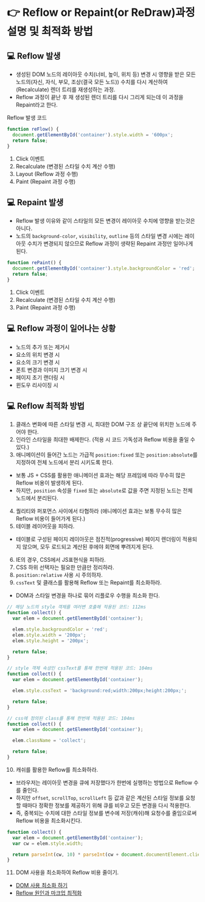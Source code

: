 # 👉 Reflow or Repaint(or ReDraw)과정 설명 및 최적화 방법

## 💻 Reflow 발생
- 생성된 DOM 노드의 레이아웃 수치(너비, 높이, 위치 등) 변경 시 영향을 받은 모든 노드의(자신, 자식, 부모, 조상(결국 모든 노드)) 수치를 다시 계산하여(Recalculate) 렌더 트리를 재생성하는 과정.
- Reflow 과정이 끝난 후 재 생성된 렌더 트리를 다시 그리게 되는데 이 과정을 Repaint라고 한다.

Reflow 발생 코드

```js
function reFlow() {
  document.getElementById('container').style.width = '600px';
  return false;
}
```

1. Click 이벤트
2. Recalculate (변경된 스타일 수치 계산 수행)
3. Layout (Reflow 과정 수행)
4. Paint (Repaint 과정 수행)

## 💻 Repaint 발생
- Reflow 발생 이유와 같이 스타일의 모든 변경이 레이아웃 수치에 영향을 받는것은 아니다.
- 노드의 `background-color`, `visibility`, `outline` 등의 스타일 변경 시에는 레이아웃 수치가 변경되지 않으므로 Reflow 과정이 생략된 Repaint 과정만 일어나게 된다.

```js
function rePaint() {
  document.getElementById('container').style.backgroundColor = 'red';
  return false;
}
```

1. Click 이벤트
2. Recalculate (변경된 스타일 수치 계산 수행)
3. Paint (Repaint 과정 수행)

## 💻 Reflow 과정이 일어나는 상황
- 노드의 추가 또는 제거시
- 요소의 위치 변경 시
- 요소의 크기 변경 시
- 폰트 변경과 이미지 크기 변경 시
- 페이지 초기 랜더링 시
- 윈도우 리사이징 시

## 💻 Reflow 최적화 방법
1. 클래스 변화에 따른 스타일 변경 시, 최대한 DOM 구조 상 끝단에 위치한 노드에 주어야 한다.
2. 인라인 스타일을 최대한 배제한다. (적용 시 코드 가독성과 Reflow 비용을 줄일 수 있다.)
3. 애니메이션이 들어간 노드는 가급적 `position:fixed` 또는 `position:absolute`를 지정하여 전체 노드에서 분리 시키도록 한다.
  - 보통 JS + CSS를 활용한 애니메이션 효과는 해당 프레임에 따라 무수히 많은 Reflow 비용이 발생하게 된다.
  - 하지만, `position` 속성을 `fixed` 또는 `absolute`로 값을 주면 지정된 노드는 전체 노드에서 분리된다.
4. 퀄리티와 퍼포먼스 사이에서 타협하라 (애니메이션 효과는 보통 무수히 많은 Reflow 비용이 들어가게 된다.)
5. 테이블 레이어웃을 피하라.
  - 테이블로 구성된 페이지 레이아웃은 점진적(progressive) 페이지 렌더링이 적용되지 않으며, 모두 로드되고 계산된 후에야 회면에 뿌려지게 된다.
6. IE의 경우, CSS에서 JS표현식을 피하라.
7. CSS 하위 선택자는 필요한 만큼만 정리하라.
8. `position:relative` 사용 시 주의하자.
9. `cssText` 및 클래스를 활용해 Reflow 또는 Repaint를 최소화하라.
  - DOM과 스타일 변경을 하나로 묶어 리플로우 수행을 최소화 한다.

```js
// 해당 노드의 style 객체를 여러변 호출해 적용된 코드: 112ms
function collect() {
  var elem = document.getElementById('container');

  elem.style.backgroundColor = 'red';
  elem.style.width = '200px';
  elem.style.height = '200px';

  return false;
}

// style 객체 속성인 cssText를 통해 한번에 적용된 코드: 104ms
function collect() {
  var elem = document.getElementById('container');

  elem.style.cssText = 'background:red;width:200px;height:200px;';

  return false;
}

// css에 정의된 class를 통해 한번에 적용된 코드: 104ms
function collect() {
  var elem = document.getElementById('container');

  elem.className = 'collect';

  return false;
}
```

10. 캐쉬를 활용한 Reflow를 최소화하라.
  - 브라우저는 레이아웃 변경을 큐에 저장했다가 한번에 실행하는 방법으로 Reflow 수를 줄인다.
  - 하지만 `offset`, `scrollTop`, `scrollLeft` 등 값과 같은 계산된 스타일 정보를 요청할 때마다 정확한 정보를 제공하기 위해 큐를 비우고 모든 변경을 다시 적용한다.
  - 즉, 중복되는 수치에 대한 스타일 정보를 변수에 저장(캐쉬)해 요청수를 줄임으로써 Reflow 비용을 최소화시킨다.

```js
function collect() {
  var elem = document.getElementById('container');
  var cw = elem.style.width;

  return parseInt(cw, 10) * parseInt(cw + document.documentElement.clientWidth, 10);
}
```

11. DOM 사용을 최소화하여 Reflow 비용 줄이기.
- [DOM 사용 최소화 하기](https://mohwaproject.tistory.com/entry/DOM-%EC%82%AC%EC%9A%A9-%EC%B5%9C%EC%86%8C%ED%99%94-%ED%95%98%EA%B8%B0)
- [Reflow 원인과 마크업 최적화](http://lists.w3.org/Archives/Public/public-html-ig-ko/2011Sep/att-0031/Reflow_____________________________Tip.pdf)
